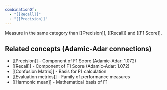 ```yaml
---
combinationOf:
  - "[[Recall]]"
  - "[[Precision]]"
---
```


Measure in the same category than [[Precision]], [[Recall]] and [[F1 Score]].



## Related concepts (Adamic-Adar connections)

- [[Precision]] - Component of F1 Score (Adamic-Adar: 1.072)
- [[Recall]] - Component of F1 Score (Adamic-Adar: 1.072)
- [[Confusion Matrix]] - Basis for F1 calculation
- [[Evaluation metrics]] - Family of performance measures
- [[Harmonic mean]] - Mathematical basis of F1
